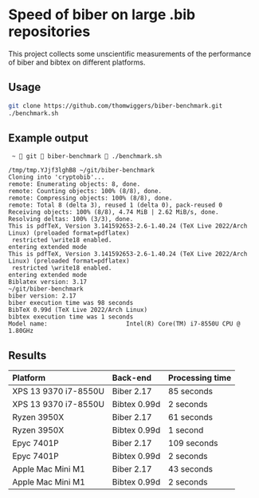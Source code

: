 # Speed of biber on large .bib repositories

This project collects some unscientific measurements of the performance of biber
and bibtex on different platforms.

## Usage

```sh
git clone https://github.com/thomwiggers/biber-benchmark.git
./benchmark.sh
```

## Example output

```plain
 ~  git  biber-benchmark  ./benchmark.sh                                                                                                         
/tmp/tmp.YJjf3lghB8 ~/git/biber-benchmark
Cloning into 'cryptobib'...
remote: Enumerating objects: 8, done.
remote: Counting objects: 100% (8/8), done.
remote: Compressing objects: 100% (8/8), done.
remote: Total 8 (delta 3), reused 1 (delta 0), pack-reused 0
Receiving objects: 100% (8/8), 4.74 MiB | 2.62 MiB/s, done.
Resolving deltas: 100% (3/3), done.
This is pdfTeX, Version 3.141592653-2.6-1.40.24 (TeX Live 2022/Arch Linux) (preloaded format=pdflatex)
 restricted \write18 enabled.
entering extended mode
This is pdfTeX, Version 3.141592653-2.6-1.40.24 (TeX Live 2022/Arch Linux) (preloaded format=pdflatex)
 restricted \write18 enabled.
entering extended mode
Biblatex version: 3.17
~/git/biber-benchmark
biber version: 2.17
biber execution time was 98 seconds
BibTeX 0.99d (TeX Live 2022/Arch Linux)
bibtex execution time was 1 seconds
Model name:                      Intel(R) Core(TM) i7-8550U CPU @ 1.80GHz
```

## Results

| Platform              | Back-end       | Processing time      |
|:----------------------|:---------------|:---------------------|
| XPS 13 9370 i7-8550U  | Biber 2.17     | 85 seconds           |
| XPS 13 9370 i7-8550U  | Bibtex 0.99d   | 2 seconds            |
| Ryzen 3950X           | Biber 2.17     | 61 seconds           |
| Ryzen 3950X           | Bibtex 0.99d   | 1 second             |
| Epyc 7401P            | Biber 2.17     | 109 seconds          |
| Epyc 7401P            | Bibtex 0.99d   | 2 seconds            |
| Apple Mac Mini M1     | Biber 2.17     | 43 seconds           |
| Apple Mac Mini M1     | Bibtex 0.99d   | 2 seconds            |
